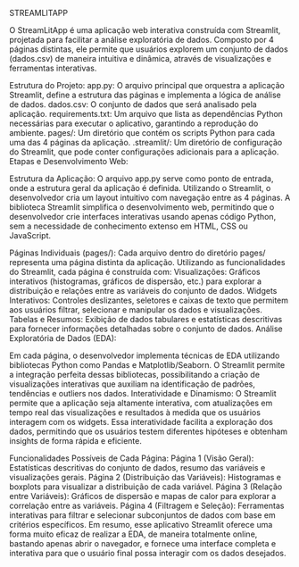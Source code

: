 STREAMLITAPP

O StreamLitApp é uma aplicação web interativa construída com Streamlit, projetada para facilitar a análise exploratória de dados. Composto por 4 páginas distintas, ele permite que usuários explorem um conjunto de dados (dados.csv) de maneira intuitiva e dinâmica, através de visualizações e ferramentas interativas.

Estrutura do Projeto:
app.py: O arquivo principal que orquestra a aplicação Streamlit, define a estrutura das páginas e implementa a lógica de análise de dados.
dados.csv: O conjunto de dados que será analisado pela aplicação.
requirements.txt: Um arquivo que lista as dependências Python necessárias para executar o aplicativo, garantindo a reprodução do ambiente.
pages/: Um diretório que contém os scripts Python para cada uma das 4 páginas da aplicação.
.streamlit/: Um diretório de configuração do Streamlit, que pode conter configurações adicionais para a aplicação.
Etapas e Desenvolvimento Web:

Estrutura da Aplicação:
O arquivo app.py serve como ponto de entrada, onde a estrutura geral da aplicação é definida. Utilizando o Streamlit, o desenvolvedor cria um layout intuitivo com navegação entre as 4 páginas.
A biblioteca Streamlit simplifica o desenvolvimento web, permitindo que o desenvolvedor crie interfaces interativas usando apenas código Python, sem a necessidade de conhecimento extenso em HTML, CSS ou JavaScript.

Páginas Individuais (pages/):
Cada arquivo dentro do diretório pages/ representa uma página distinta da aplicação.
Utilizando as funcionalidades do Streamlit, cada página é construída com:
Visualizações: Gráficos interativos (histogramas, gráficos de dispersão, etc.) para explorar a distribuição e relações entre as variáveis do conjunto de dados.
Widgets Interativos: Controles deslizantes, seletores e caixas de texto que permitem aos usuários filtrar, selecionar e manipular os dados e visualizações.
Tabelas e Resumos: Exibição de dados tabulares e estatísticas descritivas para fornecer informações detalhadas sobre o conjunto de dados.
Análise Exploratória de Dados (EDA):

Em cada página, o desenvolvedor implementa técnicas de EDA utilizando bibliotecas Python como Pandas e Matplotlib/Seaborn.
O Streamlit permite a integração perfeita dessas bibliotecas, possibilitando a criação de visualizações interativas que auxiliam na identificação de padrões, tendências e outliers nos dados.
Interatividade e Dinamismo:
O Streamlit permite que a aplicação seja altamente interativa, com atualizações em tempo real das visualizações e resultados à medida que os usuários interagem com os widgets.
Essa interatividade facilita a exploração dos dados, permitindo que os usuários testem diferentes hipóteses e obtenham insights de forma rápida e eficiente.

Funcionalidades Possíveis de Cada Página:
Página 1 (Visão Geral): Estatísticas descritivas do conjunto de dados, resumo das variáveis e visualizações gerais.
Página 2 (Distribuição das Variáveis): Histogramas e boxplots para visualizar a distribuição de cada variável.
Página 3 (Relação entre Variáveis): Gráficos de dispersão e mapas de calor para explorar a correlação entre as variáveis.
Página 4 (Filtragem e Seleção): Ferramentas interativas para filtrar e selecionar subconjuntos de dados com base em critérios específicos.
Em resumo, esse aplicativo Streamlit oferece uma forma muito eficaz de realizar a EDA, de maneira totalmente online, bastando apenas abrir o navegador, e fornece uma interface completa e interativa para que o usuário final possa interagir com os dados desejados.
